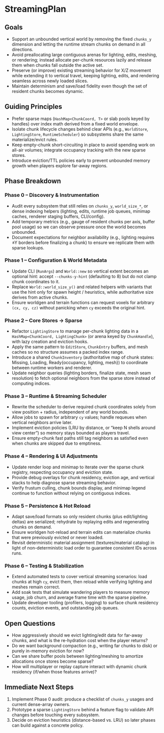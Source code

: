 # StreamingPlan

## Goals
- Support an unbounded vertical world by removing the fixed `chunks_y` dimension and letting the runtime stream chunks on demand in all directions.
- Avoid preallocating large contiguous arenas for lighting, edits, meshing, or rendering; instead allocate per-chunk resources lazily and release them when chunks fall outside the active set.
- Preserve (or improve) existing streaming behavior for X/Z movement while extending it to vertical travel, keeping lighting, edits, and rendering seamless across newly loaded slices.
- Maintain determinism and save/load fidelity even though the set of resident chunks becomes dynamic.

## Guiding Principles
- Prefer sparse maps (`HashMap<ChunkCoord, T>` or slab pools keyed by handles) over index math derived from a fixed world envelope.
- Isolate chunk lifecycle changes behind clear APIs (e.g., `WorldStore`, `LightingStore`, `RuntimeScheduler`) so subsystems share the same materialize/evict rules.
- Keep empty-chunk short-circuiting in place to avoid spending work on all-air volumes; integrate occupancy tracking with the new sparse stores.
- Introduce eviction/TTL policies early to prevent unbounded memory growth when players explore far-away regions.

## Phase Breakdown

### Phase 0 – Discovery & Instrumentation
- Audit every subsystem that still relies on `chunks_y`, `world_size_*`, or dense indexing helpers (lighting, edits, runtime job queues, minimap caches, renderer staging buffers, CLI/config).
- Add temporary metrics (e.g., gauge of resident chunks per axis, buffer pool usage) so we can observe pressure once the world becomes unbounded.
- Document expectations for neighbor availability (e.g., lighting requires ±Y borders before finalizing a chunk) to ensure we replicate them with sparse lookups.

### Phase 1 – Configuration & World Metadata
- Update CLI (`RunArgs`) and `World::new` so vertical extent becomes an optional hint: accept `--chunks-y-hint` (defaulting to 8) but do not clamp chunk coordinates to it.
- Replace `World::world_size_y()` and related helpers with variants that use the hint only for spawn height / heuristics, while authoritative size derives from active chunks.
- Ensure worldgen and terrain functions can request voxels for arbitrary `(cx, cy, cz)` without panicking when `cy` exceeds the original hint.

### Phase 2 – Core Stores → Sparse
- Refactor `LightingStore` to manage per-chunk lighting data in a `HashMap<ChunkCoord, LightingChunk>` (or arena keyed by `ChunkHandle`), with lazy creation and eviction hooks.
- Apply the same pattern to `EditStore`, `ChunkEntry` buffers, and mesh caches so no structure assumes a packed index range.
- Introduce a shared `ChunkInventory` (authoritative map of chunk states: Missing, Loading, Ready{occupancy, lighting, mesh}) to coordinate between runtime workers and renderer.
- Update neighbor queries (lighting borders, finalize state, mesh seam resolution) to fetch optional neighbors from the sparse store instead of computing indices.

### Phase 3 – Runtime & Streaming Scheduler
- Rewrite the scheduler to derive required chunk coordinates solely from view position + radius, independent of any world bounds.
- Allow jobs to spawn for arbitrary `cy` values; handle requeues when vertical neighbors arrive later.
- Implement eviction policies (LRU by distance, or “keep N shells around view center”) so memory stays bounded as players travel.
- Ensure empty-chunk fast paths still tag neighbors as satisfied even when chunks are skipped due to emptiness.

### Phase 4 – Rendering & UI Adjustments
- Update render loop and minimap to iterate over the sparse chunk registry, respecting occupancy and eviction state.
- Provide debug overlays for chunk residency, eviction age, and vertical stacks to help diagnose sparse streaming behavior.
- Verify frustum culling, chunk bounds display, and minimap legend continue to function without relying on contiguous indices.

### Phase 5 – Persistence & Hot Reload
- Adapt save/load formats so only resident chunks (plus edit/lighting deltas) are serialized; rehydrate by replaying edits and regenerating chunks on demand.
- Ensure worldgen hot-reload and terrain edits can materialize chunks that were previously evicted or never loaded.
- Revisit deterministic material assignment (textures/material catalog) in light of non-deterministic load order to guarantee consistent IDs across runs.

### Phase 6 – Testing & Stabilization
- Extend automated tests to cover vertical streaming scenarios: load chunks at high `cy`, evict them, then reload while verifying lighting and meshes remain correct.
- Add soak tests that simulate wandering players to measure memory usage, job churn, and average frame time with the sparse pipeline.
- Update developer tooling (profilers, logging) to surface chunk residency counts, eviction events, and outstanding job queues.

## Open Questions
- How aggressively should we evict lighting/edit data for far-away chunks, and what is the re-hydration cost when the player returns?
- Do we want background compaction (e.g., writing far chunks to disk) or purely in-memory eviction for now?
- Can we share buffer pools between lighting/meshing to amortize allocations once stores become sparse?
- How will multiplayer or replay capture interact with dynamic chunk residency (if/when those features arrive)?

## Immediate Next Steps
1. Implement Phase 0 audit: produce a checklist of `chunks_y` usages and current dense-array owners.
2. Prototype a sparse `LightingStore` behind a feature flag to validate API changes before touching every subsystem.
3. Decide on eviction heuristics (distance-based vs. LRU) so later phases can build against a concrete policy.
